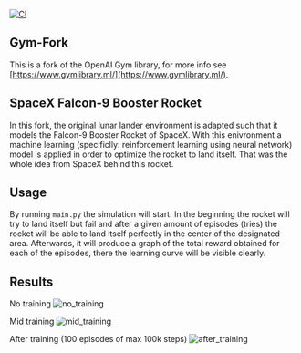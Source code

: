 [![CI](https://github.com/jlvdoorn/gym-fork/actions/workflows/main.yml/badge.svg)](https://github.com/jlvdoorn/gym-fork/actions/workflows/main.yml)

## Gym-Fork

This is a fork of the OpenAI Gym library, for more info see [https://www.gymlibrary.ml/](https://www.gymlibrary.ml/).

## SpaceX Falcon-9 Booster Rocket

In this fork, the original lunar lander environment is adapted such that it models the Falcon-9 Booster Rocket of SpaceX. With this enivronment a machine learning (specificlly: reinforcement learning using neural network) model is applied in order to optimize the rocket to land itself. That was the whole idea from SpaceX behind this rocket. 

## Usage

By running ```main.py``` the simulation will start. In the beginning the rocket will try to land itself but fail and after a given amount of episodes (tries) the rocket will be able to land itself perfectly in the center of the designated area. Afterwards, it will produce a graph of the total reward obtained for each of the episodes, there the learning curve will be visible clearly.

## Results
No training
![no_training](https://media0.giphy.com/media/bAM0xaTvbn9OZl3bzf/giphy.gif?cid=790b761150b61c1125b475c5a37be0164ff2641cbc911f29&rid=giphy.gif&ct=g)

Mid training
![mid_training](https://media1.giphy.com/media/uf9QucTxSUJ8dbT17O/giphy.gif?cid=790b7611ebc8369589f220be1947b76af1711ec44e0329df&rid=giphy.gif&ct=g)

After training (100 episodes of max 100k steps)
![after_training](https://media0.giphy.com/media/E5pLGIYpib2Etwhkhg/giphy.gif?cid=790b7611d78b7b504cec730df5c4056c90efb8e0d3075ef6&rid=giphy.gif&ct=g)
